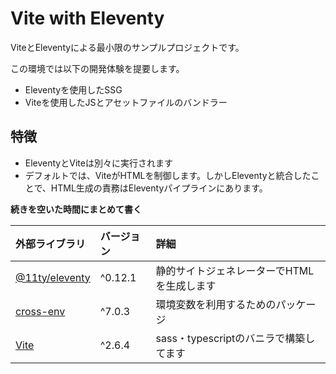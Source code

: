# Vite with Eleventy

ViteとEleventyによる最小限のサンプルプロジェクトです。

この環境では以下の開発体験を提要します。

- Eleventyを使用したSSG
- Viteを使用したJSとアセットファイルのバンドラー

## 特徴

- EleventyとViteは別々に実行されます
- デフォルトでは、ViteがHTMLを制御します。しかしEleventyと統合したことで、HTML生成の責務はEleventyパイプラインにあります。

**続きを空いた時間にまとめて書く**

|外部ライブラリ|バージョン|詳細|
|:---|:---|:---|
|[@11ty/eleventy](https://github.com/11ty/eleventy/)|^0.12.1|静的サイトジェネレーターでHTMLを生成します|
|[cross-env](https://github.com/kentcdodds/cross-env/)|^7.0.3|環境変数を利用するためのパッケージ|
|[Vite](https://github.com/vitejs/vite/tree/main/)|^2.6.4|sass・typescriptのバニラで構築してます|
